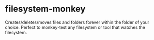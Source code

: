 # filesystem-monkey
Creates/deletes/moves files and folders forever within the folder of your choice. Perfect to monkey-test any filesystem or tool that watches the filesystem.
